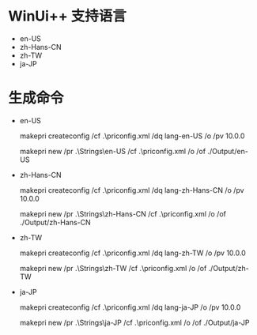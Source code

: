 # WinUi++ 支持语言

* en-US
* zh-Hans-CN 
* zh-TW
* ja-JP
  
# 生成命令

* en-US
  
    makepri createconfig /cf .\priconfig.xml /dq lang-en-US /o /pv 10.0.0

    makepri new /pr .\Strings\en-US /cf .\priconfig.xml /o /of ./Output/en-US


*  zh-Hans-CN 
    
    makepri createconfig /cf .\priconfig.xml /dq lang-zh-Hans-CN /o /pv 10.0.0

    makepri new /pr .\Strings\zh-Hans-CN /cf .\priconfig.xml /o /of ./Output/zh-Hans-CN

*  zh-TW 
    
    makepri createconfig /cf .\priconfig.xml /dq lang-zh-TW /o /pv 10.0.0

    makepri new /pr .\Strings\zh-TW /cf .\priconfig.xml /o /of ./Output/zh-TW

*  ja-JP
    
    makepri createconfig /cf .\priconfig.xml /dq lang-ja-JP /o /pv 10.0.0

    makepri new /pr .\Strings\ja-JP /cf .\priconfig.xml /o /of ./Output/ja-JP
